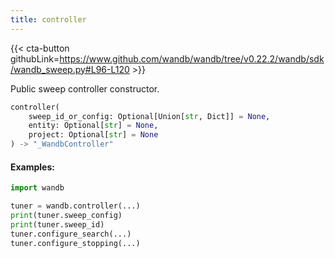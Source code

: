 ```yaml
---
title: controller
---
```


{{< cta-button githubLink=https://www.github.com/wandb/wandb/tree/v0.22.2/wandb/sdk/wandb_sweep.py#L96-L120 >}}

Public sweep controller constructor.

```python
controller(
    sweep_id_or_config: Optional[Union[str, Dict]] = None,
    entity: Optional[str] = None,
    project: Optional[str] = None
) -> "_WandbController"
```

#### Examples:

```python
import wandb

tuner = wandb.controller(...)
print(tuner.sweep_config)
print(tuner.sweep_id)
tuner.configure_search(...)
tuner.configure_stopping(...)
```
